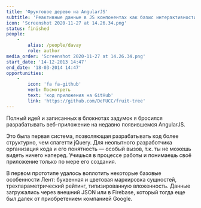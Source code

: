 ```yaml
---
title: 'Фруктовое дерево на AngularJS'
subtitle: 'Реактивные данные в JS компонентах как базис интерактивности веб-приложения'
icon: 'Screenshot 2020-11-27 at 14.26.34.png'
status: finished
people:
    -
        alias: /people/davay
        role: author
media_order: 'Screenshot 2020-11-27 at 14.26.34.png'
start_date: '14-12-2013 14:47'
end_date: '18-03-2014 14:47'
opportunities:
    -
        icon: 'fa fa-github'
        verb: Посмотреть
        text: 'код приложения на GitHub'
        link: 'https://github.com/DeFUCC/fruit-tree'
---
```


Полный идей и записанных в блокнотах задумок я бросился разрабатывать веб-приложение на недавно появившемся AngularJS. 

Это была первая система, позволяющая разрабатывать код более структурно, чем спагетти jQuery. Для неопытного разработчика организация кода и его понятность — особый вызов, т.к. ты не можешь видеть ничего наперед. Учишься в процессе работы и понимаешь своё приложение только по мере его создания.

В первом прототипе удалось воплотить некоторые базовые особенности Лент: буквенная и цветовая маркировка сущностей, трехпараметрический рейтинг, типизированную вложенность. Данные загружались через внешний JSON или в Firebase, который тогда еще был далек от приобретением компанией Google.